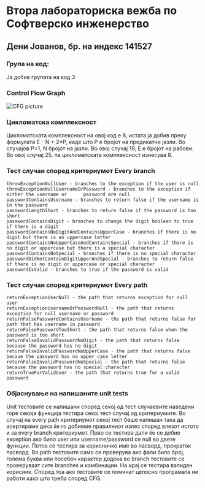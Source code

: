 ﻿# Втора лабораториска вежба по Софтверско инженерство

## Дени Јованов, бр. на индекс 141527

### Група на код: 

Ја добив групата на код 3

###  Control Flow Graph

![CFG picture](https://i.imgur.com/l09eS22.png)

### Цикломатска комплексност

Цикломатската комплексност на овој код е 8, истата ја добив преку формулата E - N + 2*P, каде што P е бројот на предикатни јазли. Во случајoв P=1, N бројот на јазли. Во овој случај 19, E
е бројот на рабови. Во овој случај 25, па цикломатската комплексност изнесува 8.

### Тест случаи според критериумот  Every branch 

	throwExceptionNullUser - branches to the exception if the user is null
	throwExceptionNullUsernameOrPassword - branches to the exception if either the username or 		password are null
	passwordContainsUsername - branches to return false if the username is in the password
	passwordLengthShort - branches to return false if the password is too short
	passwordContainsDigit - branches to change the digit boolean to true if there is a digit
	passwordContainsNoDigitAndContainsUpperCase - branches if there is no digit but there is an uppercase letter
	passwordContainsNoUpperCaseAndContainsSpecial - branches if there is no digit or uppercase but there is a special character
	passwordContainsNoSpecial - branches if there is no special character
	passwordDidNotContainDigitUpperAndSpecial - branches to return false if there is no digit or uppercase or special character 
	passwordIsValid - branches to true if the password is valid


### Тест случаи според критериумот Every path

	returnExceptionUserNull - the path that returns exception for null user
	returnExceptionUsernameOrPasswordNull - the path that returns exception for null username or password
	returnFalsePasswordContainsUsername - the path that returns false for path that has username in password
	returnFalsePasswordTooShort - the path that returns false when the password is too short
	returnFalseInvalidPasswordNoDigit - the path that returns false because the password has no digit
	returnFalseInvalidPasswordNoUpperCase - the path that returns false becaue the password has no upper case letter
	returnFalseInvalidPasswordNoSpecial - the path that returns false because the password has no special character
	returnTrueForValidUser - the path that returns true for a valid password

### Објаснување на напишаните unit tests

Unit тестовите се напишани според секој од тест случаевите наведени горе секоја функција тестира секој тест случај од критериумите. Во случај на every path критериумот секој тест беше напишан така да асертираме дека ќе го добиеме правилниот излез според влезот истото и за every branch критериумот. 
Прво се тестира дали ќе се добие exception ако било user или username/password се null во двете функции. 
Потоа се тестира за корисничко име во пасворд, прекраток пасворд. Во path тестовите само се проверува ако фали било број, голема буква или посебен карактер додека во branch тестовите се проверуваат сите branches и комбинации. На крај се тестира валиден корисник. Според тоа ако тестовите се поминат целосно програмата ни работи како што треба според CFG.



